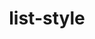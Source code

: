---
title: "list-style"
category: css
last_test_date: "2020-04-20"
test_url: "/tests/css-list.html"
test_results_url: "https://app.emailonacid.com/app/acidtest/ifwlqtEsBCU23xVI7NgjBqvJlcJ4c20Akv3aRW3ugRJsP/list"
stats: {
    apple-mail: {
        macos: {
            "12.4":"y"
        },
        ios: {
            "13.4":"y"
        }
    },
    gmail: {
        desktop-webmail: {
            "2020-04":"a #1"
        },
        ios: {
            "2020-04":"a #1"
        },
        android: {
            "2020-04":"a #1"
        },
        mobile-webmail: {
            "2020-04":"a #1"
        }
    },
    orange: {
        desktop-webmail: {
            "2020-04":"y",
            "2021-03":"y"
        },
        ios: {
            "2020-04":"y"
        },
        android: {
            "2020-04":"y"
        }
    },
    outlook: {
        windows: {
            "2003":"y",
            "2007":"a #2",
            "2010":"a #2",
            "2013":"a #2",
            "2016":"a #2",
            "2019":"a #2"
        },
        windows-10-mail: {
            "2020-04":"a #2"
        },
        macos: {
            "2011":"y",
            "2016":"y"
        },
        outlook-com: {
            "2020-04":"y"
        },
        ios: {
            "2020-04":"y"
        },
        android: {
            "2020-04":"y"
        }
    },
    samsung-email: {
        android: {
            "6.0":"y"
        }
    },
    sfr: {
        desktop-webmail: {
            "2020-04":"y"
        },
        ios: {
            "2020-04":"y"
        },
        android: {
            "2020-04":"y"
        }
    },
    thunderbird: {
        macos: {
            "68.7":"y"
        }
    },
    aol: {
        desktop-webmail: {
            "2020-04":"a #3"
        },
        ios: {
            "2020-04":"a #3"
        },
        android: {
            "2020-04":"a #3"
        }
    },
    yahoo: {
        desktop-webmail: {
            "2020-04":"a #3"
        },
        ios: {
            "2020-04":"a #3"
        },
        android: {
            "2020-04":"a #3"
        }
    },
    protonmail: {
        desktop-webmail: {
            "2020-04":"a #4"
        },
        ios: {
            "2020-04":"y"
        },
        android: {
            "2020-04":"n"
        }
    },
    hey: {
        desktop-webmail: {
            "2020-06":"y"
        }
    },
    mail-ru: {
        desktop-webmail: {
            "2020-10":"y"
        }
    },
    fastmail: {
        desktop-webmail: {
            "2021-07": "y"
        }
    }
}
notes: "Tests and support are based on the CSS Level 2 specification. `<custom-ident>`, `symbols()` and `<string>` values are not tested here."
notes_by_num: {
    "1": "`list-style-image` values are not supported. The entire `list-style` property is removed if present.",
    "2": "Only `list-style-type` values are supported.",
    "3": "`list-style-image` values are not supported but the rest of the `list-style` property is kept.",
    "4": "`url()` is transformed into `proton-url()` for `list-style-type` values, invalidating the entire property."
}
links: {
    "Can I use: list-style":"https://caniuse.com/#feat=mdn-css_properties_list-style",
    "MDN: list-style":"https://developer.mozilla.org/en-US/docs/Web/CSS/list-style"
}
---
